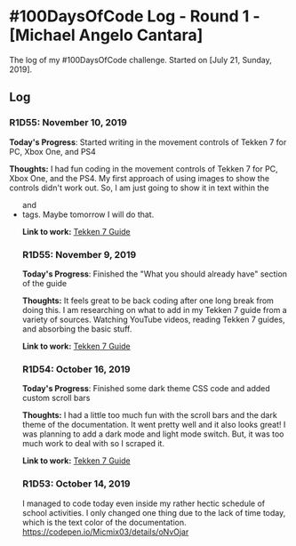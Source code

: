 # #100DaysOfCode Log - Round 1 - [Michael Angelo Cantara]

The log of my #100DaysOfCode challenge. Started on [July 21, Sunday, 2019].

## Log
### R1D55: November 10, 2019 

**Today's Progress**: Started writing in the movement controls of Tekken 7 for PC, Xbox One, and PS4

**Thoughts:** I had fun coding in the movement controls of Tekken 7 for PC, Xbox One, and the PS4. My first approach of using images to show the controls didn't work out. So, I am just going to show it in text within the <ul> and <li> tags. Maybe tomorrow I will do that.

**Link to work:** [Tekken 7 Guide](https://codepen.io/Micmix03/details/oNvOjar)

### R1D55: November 9, 2019 

**Today's Progress**: Finished the "What you should already have" section of the guide

**Thoughts:** It feels great to be back coding after one long break from doing this. I am researching on what to add in my Tekken 7 guide from a variety of sources. Watching YouTube videos, reading Tekken 7 guides, and absorbing the basic stuff.

**Link to work:** [Tekken 7 Guide](https://codepen.io/Micmix03/details/oNvOjar)

### R1D54: October 16, 2019 

**Today's Progress**: Finished some dark theme CSS code and added custom scroll bars

**Thoughts:** I had a little too much fun with the scroll bars and the dark theme of the documentation. It went pretty well and it also looks great! I was planning to add a dark mode and light mode switch. But, it was too much work to deal with so I scraped it.

**Link to work:** [Tekken 7 Guide](https://codepen.io/Micmix03/details/oNvOjar)

### R1D53: October 14, 2019
I managed to code today even inside my rather hectic schedule of school activities. I only changed one thing due to the lack of time today, which is the text color of the documentation. https://codepen.io/Micmix03/details/oNvOjar
